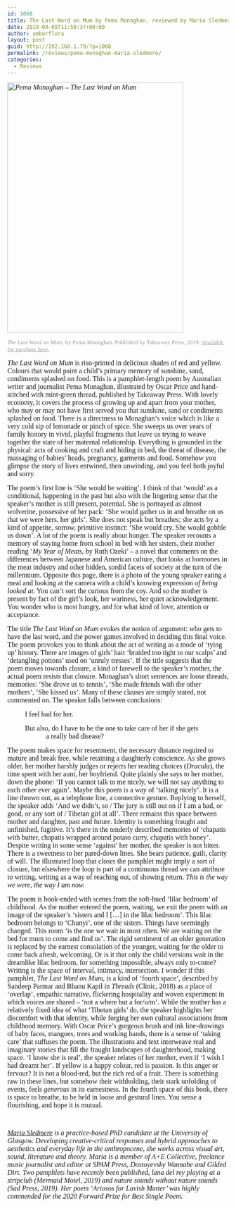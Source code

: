 ```yaml
---
id: 1068
title: The Last Word on Mum by Pema Monaghan, reviewed by Maria Sledmere
date: 2019-09-08T11:58:37+00:00
author: amberflora
layout: post
guid: http://192.168.1.79/?p=1068
permalink: /reviews/pema-monaghan-maria-sledmere/
categories:
  - Reviews
---
```

<span style="font-family: georgia, palatino, serif; font-size: 12pt;"><em><img loading="lazy" class="aligncenter wp-image-1074" src="http://amberflora.com/wp-content/uploads/2019/09/tlwom_cover_digital.jpg" alt="Pema Monaghan – The Last Word on Mum" width="400" height="568" srcset="https://www.amberflora.com/wp-content/uploads/2019/09/tlwom_cover_digital.jpg 1500w, https://www.amberflora.com/wp-content/uploads/2019/09/tlwom_cover_digital-211x300.jpg 211w, https://www.amberflora.com/wp-content/uploads/2019/09/tlwom_cover_digital-768x1090.jpg 768w, https://www.amberflora.com/wp-content/uploads/2019/09/tlwom_cover_digital-721x1024.jpg 721w" sizes="(max-width: 400px) 100vw, 400px" /></em></span>

<span style="font-size: 10pt; color: #999999; font-family: georgia, palatino, serif;"><em>The Last Word on Mum</em>, by Pema Monaghan. Published by Takeaway Press, 2019. <a style="color: #999999;" href="https://takeawaypress.co.uk/shop/preorder-the-last-word-on-mum">Available for purchase here.</a></span>

<span style="font-size: 12pt; font-family: georgia, palatino, serif;"><i><span style="font-weight: 400;">The Last Word on Mum </span></i><span style="font-weight: 400;">is riso-printed in delicious shades of red and yellow. Colours that would paint a child’s primary memory of sunshine, sand, condiments splashed on food. This is a pamphlet-length poem by Australian writer and journalist Pema Monaghan, illustrated by Oscar Price and hand-stitched with mint-green thread, published by Takeaway Press. With lovely economy, it covers the process of growing up and apart from your mother, who may or may not have first served you that sunshine, sand or condiments splashed on food. There is a directness to Monaghan’s voice which is like a very cold sip of lemonade or pinch of spice. She sweeps us over years of family history in vivid, playful fragments that leave us trying to weave together the state of her maternal relationship. Everything is grounded in the physical: acts of cooking and craft and hiding in bed, the threat of disease, the massaging of babies’ heads, pregnancy, garments and food. Somehow you glimpse the story of lives entwined, then unwinding, and you feel both joyful and sorry.</span></span>

<span style="font-size: 12pt; font-family: georgia, palatino, serif;"><span style="font-weight: 400;">The poem’s first line is ‘She would be waiting’. I think of that ‘would’ as a conditional, happening in the past but also with the lingering sense that the speaker’s mother is still present, potential. She is portrayed as almost wolverine, possessive of her pack: ‘She would gather us in and breathe on us that we were hers, her girls’. She does not speak but breathes; she acts by a kind of appetite, sorrow, primitive instinct: ‘She would cry. She would gobble us down’. A lot of the poem is really about hunger. The speaker recounts a memory of staying home from school in bed with her sisters, their mother reading ‘</span><i><span style="font-weight: 400;">My Year of Meats</span></i><span style="font-weight: 400;">, by Ruth Ozeki’ – a novel that comments on the differences between Japanese and American culture, that looks at hormones in the meat industry and other hidden, sordid facets of society at the turn of the millennium. Opposite this page, there is a photo of the young speaker eating a meal and looking at the camera with a child’s knowing expression </span><i><span style="font-weight: 400;">of being looked at</span></i><span style="font-weight: 400;">. You can’t sort the curious from the coy. And so the mother is present by fact of the girl’s look, her wariness, her quiet acknowledgement. You wonder who is most hungry, and for what kind of love, attention or acceptance.</span></span>

<span style="font-size: 12pt; font-family: georgia, palatino, serif;"><span style="font-weight: 400;">The title </span><i><span style="font-weight: 400;">The Last Word on Mum </span></i><span style="font-weight: 400;">evokes the notion of argument: who gets to have the last word, and the power games involved in deciding this final voice. The poem provokes you to think about the act of writing as a mode of ‘tying up’ history. There are images of girls’ hair ‘braided too tight to our scalps’ and ‘detangling potions’ used on ‘unruly tresses’. If the title suggests that the poem moves towards closure, a kind of farewell to the speaker’s mother, the actual poem resists that closure. Monaghan’s short sentences are loose threads, memories: ‘She drove us to tennis’, ‘She made friends with the other mothers’, ‘She kissed us’. Many of these clauses are simply stated, not commented on. The speaker falls between conclusions: </span></span>

<p style="padding-left: 40px;">
  <span style="font-weight: 400; font-size: 12pt; font-family: georgia, palatino, serif;">I feel bad for her. </span>
</p>

<p style="padding-left: 40px;">
  <span style="font-size: 12pt; font-family: georgia, palatino, serif;"><span style="font-weight: 400;">But also, do I have to be the one to take care of her if she gets </span><span style="font-weight: 400;"><br /></span><span style="font-weight: 400;">            a really bad disease?</span></span>
</p>

<span style="font-size: 12pt; font-family: georgia, palatino, serif;"><span style="font-weight: 400;">The poem makes space for resentment, the necessary distance required to mature and break free, while retaining a daughterly conscience. As she grows older, her mother harshly judges or rejects her reading choices (</span><i><span style="font-weight: 400;">Dracula</span></i><span style="font-weight: 400;">), the time spent with her aunt, her boyfriend. Quite plainly she says to her mother, down the phone: ‘If you cannot talk to me nicely, we will not say anything to each other ever again’. Maybe this poem is a way of ‘talking nicely’. It is a line thrown out, as a telephone line, a connective gesture. Replying to herself, the speaker adds ‘And we didn’t, so / The jury is still out on if I am a bad, or good, or any sort of / Tibetan girl at all’. There remains this space between mother and daughter, past and future. Identity is something fraught and unfinished, fugitive. It’s there in the tenderly described memories of ‘chapatis with butter, chapatis wrapped around potato curry, chapatis with honey’. Despite writing in some sense ‘against’ her mother, the speaker is not bitter. There is a sweetness to her pared-down lines. She bears patience, guilt, clarity of will. The illustrated loop that closes the pamphlet might imply a sort of closure, but elsewhere the loop is part of a continuous thread we can attribute to writing, writing as a way of reaching out, of showing return. </span><i><span style="font-weight: 400;">This is the way we were, the way I am now. </span></i></span>

<span style="font-size: 12pt; font-family: georgia, palatino, serif;"><span style="font-weight: 400;">The poem is book-ended with scenes from the soft-hued ‘lilac bedroom’ of childhood. As the mother entered the poem, waiting, we exit the poem with an image of the speaker’s ‘sisters and I […] in the lilac bedroom’. This lilac bedroom belongs to ‘Chunyi’, one of the sisters. Things have seemingly changed. This room ‘is the one we wait in most often. We are waiting on the bed for mum to come and find us’. The rigid sentiment of an older generation is replaced by the earnest consolation of the younger, waiting for the older to come back afresh, welcoming. Or is it that only the child versions wait in the dreamlike lilac bedroom, for something impossible, always only to-come? Writing is the space of interval, intimacy, intersection. I wonder if this pamphlet, </span><i><span style="font-weight: 400;">The Last Word on Mum</span></i><span style="font-weight: 400;">, is a kind of ‘fourth space’, described by Sandeep Parmar and Bhanu Kapil in </span><i><span style="font-weight: 400;">Threads </span></i><span style="font-weight: 400;">(Clinic, 2018) as a place of ‘overlap’, empathic narrative, flickering hospitality and woven experiment in which voices are shared – ‘not a where but a for/u/m’. While the mother has a relatively fixed idea of what ‘Tibetan girls’ do, the speaker highlights her discomfort with that identity, while forging her own cultural associations from childhood memory. With Oscar Price’s gorgeous brush and ink line-drawings of baby faces, mangoes, trees and working hands, there is a sense of ‘taking care’ that suffuses the poem. The illustrations and text interweave real and imaginary stories that fill the fraught landscapes of daughterhood, making space. ‘I know she is real’, the speaker relates of her mother, even if ‘I wish I had dreamt her’. If yellow is a happy colour, red is passion. Is this anger or fervour? It is not a blood-red, but the rich red of a fruit. There is something raw in these lines, but somehow their withholding, their stark unfolding of events, feels </span><i><span style="font-weight: 400;">generous</span></i><span style="font-weight: 400;"> in its earnestness. In the fourth space of this book, there is space to breathe, to be held in loose and gestural lines. You sense a flourishing, and hope it is mutual. </span></span>

 

<span style="font-size: 12pt; font-family: georgia, palatino, serif;"><em><a title="musingsbymaria.wordpress.com" href="http://musingsbymaria.wordpress.com/" target="_blank" rel="noopener noreferrer" data-saferedirecturl="https://www.google.com/url?q=http://musingsbymaria.wordpress.com&source=gmail&ust=1568031109293000&usg=AFQjCNFyy5DfLGceByHm06jy0AXhpW60JQ">Maria Sledmere</a> is a practice-based PhD candidate at the University of Glasgow. Developing creative-critical responses and hybrid approaches to aesthetics and everyday life in the anthropocene, she works across visual art, sound, literature and theory. Maria is a member of A+E Collective, freelance music journalist and editor at SPAM Press, Dostoyevsky Wannabe and Gilded Dirt. Two pamphlets have recently been published, lana del rey playing at a stripclub (Mermaid Motel, 2019) and nature sounds without nature sounds (Sad Press, 2019). Her poem &#8216;Ariosos for Lavish Matter&#8217; was highly commended for the 2020 Forward Prize for Best Single Poem.</em></span>